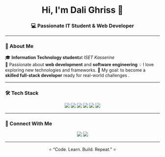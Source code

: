 <!-- 👋 Hi there — welcome to my profile! -->

<h1 align="center">Hi, I'm Dali Ghriss 👋</h1>
<h3 align="center">💻 Passionate IT Student & Web Developer </h3>

---

### 🧠 About Me  
🎓 **Information Technology student**at *ISET Kasserine*  
🚀 Passionate about **web development** and **software engineering** 
💡 I love exploring new technologies and frameworks.
🎯 My goal: to become a **skilled full-stack developer** ready for real-world challenges  .

---

### 🛠️ Tech Stack  
<p align="center">
  <img src="https://img.shields.io/badge/Angular-red?style=for-the-badge&logo=angular" />
  <img src="https://img.shields.io/badge/Backend-Node.js-green?style=for-the-badge&logo=node.js" />
  <img src="https://img.shields.io/badge/Express.js-black?style=for-the-badge&logo=express" />
  <img src="https://img.shields.io/badge/MongoDB-brightgreen?style=for-the-badge&logo=mongodb" />
  <img src="https://img.shields.io/badge/MySQL-blue?style=for-the-badge&logo=mysql" />
  <img src="https://img.shields.io/badge/.NET-blueviolet?style=for-the-badge&logo=dotnet" />
</p>

---


### 🤝 Connect With Me  
<p align="center">
  <a href="mailto:dalighriss1812"><img src="https://img.shields.io/badge/Email-D14836?style=for-the-badge&logo=gmail&logoColor=white"/></a>
  <a href="https://www.linkedin.com/in/mohamed-ali-ghriss-23532b284/"><img src="https://img.shields.io/badge/LinkedIn-0077B5?style=for-the-badge&logo=linkedin&logoColor=white"/></a>
</p>

---

<p align="center">⭐ “Code. Learn. Build. Repeat.” ⭐</p>

